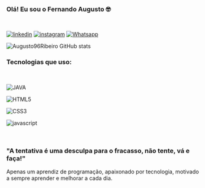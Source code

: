 ### Olá! Eu sou o Fernando Augusto 🤓
<br/>

[![linkedin](	https://img.shields.io/badge/LinkedIn-0077B5?style=for-the-badge&logo=linkedin&logoColor=white)](https://www.linkedin.com/in/fernando-augusto-9a3b19232/)
[![instagram](https://img.shields.io/badge/Instagram-E4405F?style=for-the-badge&logo=instagram&logoColor=white)](https://www.instagram.com/fernandoguns/)
[![Whatsapp](https://img.shields.io/badge/WhatsApp-25D366?style=for-the-badge&logo=whatsapp&logoColor=white)](061981338096)

![Augusto96Ribeiro GitHub stats](https://github-readme-stats.vercel.app/api?username=Augusto96Ribeiro&show_icons=true&theme=highcontrast)

### Tecnologias que uso:
<div style="display: inline_block"><br/>

 ![JAVA](https://img.shields.io/badge/Java-ED8B00?style=for-the-badge&logo=openjdk&logoColor=white)
 
![HTML5](https://img.shields.io/badge/HTML-239120?style=for-the-badge&logo=html5&logoColor=white") 

![CSS3](https://img.shields.io/badge/CSS3-1572B6?style=for-the-badge&logo=css3&logoColor=white) 


 ![javascript](https://img.shields.io/badge/JavaScript-323330?style=for-the-badge&logo=javascript&logoColor=F7DF1E)
</div>
<br/> 

### "A tentativa é uma desculpa para o fracasso, não tente, vá e faça!"
Apenas um aprendiz de programação, apaixonado por tecnologia, motivado a sempre aprender e melhorar a cada dia. 
